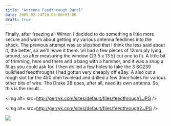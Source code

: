 ```yaml
---
title: "Antenna Feedthrough Panel"
date: 2009-02-24T10:08:00+01:00
draft: true
---
```


Finally, after freezing all Winter, I decided to do something a little more secure and warm about getting my various antenna feedlines into the shack. The previous attempt was so slipshod that I think the less said about it, the better, so we'll leave it there.
\nI had a few pieces of 12mm ply lying around, so after measuring the window (23.5 x 13.5) cut one to fit. A little bit of trimming, here and there and a bang with a hammer, and it was a snug a fit as you could ask for. I then drilled a few holes to take the 3 SO239 bulkhead feedthroughs I had gotten very cheaply off eBay. A also cut a rough slot for the 450 ohm twinlead and drilled a few 3mm holes for various other bits of wire. The Drake 2B does, after all, need its own antenna.
So, this is the result...

<img alt= src=http://gerryk.com/sites/default/files/feedthrough1.JPG />

<img alt= src=http://gerryk.com/sites/default/files/feedthrough2.JPG />

<img src=http://gerryk.com/sites/default/files/feedthrough3.JPG />
